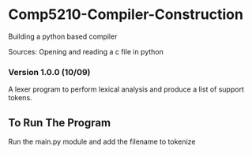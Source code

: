 # Comp5210-Compiler-Construction

Building a python based compiler

Sources:
Opening and reading a c file in python

### Version 1.0.0 (10/09)

A lexer program to perform lexical analysis and produce a list of support tokens.

## To Run The Program

Run the main.py module and add the filename to tokenize
